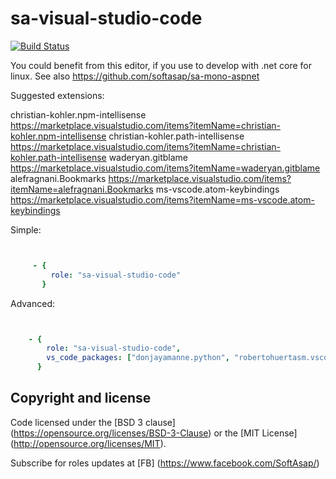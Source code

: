 sa-visual-studio-code
=====================

[![Build Status](https://travis-ci.org/softasap/sa-visual-studio-code.svg?branch=master)](https://travis-ci.org/softasap/sa-visual-studio-code)

You could benefit from this editor, if you use to develop with .net core for linux.
See also  https://github.com/softasap/sa-mono-aspnet

Suggested extensions:

christian-kohler.npm-intellisense https://marketplace.visualstudio.com/items?itemName=christian-kohler.npm-intellisense
christian-kohler.path-intellisense https://marketplace.visualstudio.com/items?itemName=christian-kohler.path-intellisense
waderyan.gitblame https://marketplace.visualstudio.com/items?itemName=waderyan.gitblame
alefragnani.Bookmarks https://marketplace.visualstudio.com/items?itemName=alefragnani.Bookmarks
ms-vscode.atom-keybindings https://marketplace.visualstudio.com/items?itemName=ms-vscode.atom-keybindings


Simple:

```YAML


     - {
         role: "sa-visual-studio-code"
       }

```


Advanced:

```YAML


    - {
        role: "sa-visual-studio-code",
        vs_code_packages: ["donjayamanne.python", "robertohuertasm.vscode-icons", "dbaeumer.vscode-eslint", "dbaeumer.jshint", "eg2.tslint", "EditorConfig.EditorConfig", "ms-vscode.mono-debug", "PeterJausovec.vscode-docker"]        
      }

```



Copyright and license
---------------------

Code licensed under the [BSD 3 clause] (https://opensource.org/licenses/BSD-3-Clause) or the [MIT License] (http://opensource.org/licenses/MIT).

Subscribe for roles updates at [FB] (https://www.facebook.com/SoftAsap/)
